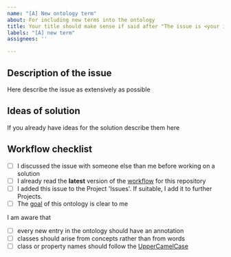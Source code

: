 ```yaml
---
name: "[A] New ontology term"
about: For including new terms into the ontology
title: Your title should make sense if said after "The issue is <your issue title>"
labels: "[A] new term"
assignees: ''

---
```


## Description of the issue

Here describe the issue as extensively as possible

## Ideas of solution

If you already have ideas for the solution describe them here

## Workflow checklist

- [ ] I discussed the issue with someone else than me before working on a solution
- [ ] I already read the **latest** version of the [workflow](https://github.com/OpenEnergyPlatform/ontology/blob/dev/CONTRIBUTE.md) for this repository
- [ ] I added this issue to the Project 'Issues'. If suitable, I add it to further Projects. 
- [ ] The [goal](https://github.com/OpenEnergyPlatform/ontology/blob/dev/README.md) of this ontology is clear to me 

I am aware that
- [ ] every new entry in the ontology should have an annotation
- [ ] classes should arise from concepts rather than from words
- [ ] class or property names should follow the [UpperCamelCase](https://en.wikipedia.org/wiki/Camel_case)
